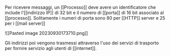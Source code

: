 Per ricevere messaggi, un [[Processo]] deve avere un identificatore che include l'[[indirizzo IP]] di 32 bit e il numero di [[porta]] di 16 bit associato al [[processo]]. Solitamente i numeri di porta sono 80 per [[HTTP]] server e 25 per i [[mail server]]

![[Pasted image 20230930173710.png]]

Gli indirizzi poi vengono trasmessi attraverso l'uso dei servizi di trasporto per fornire servizio agli utenti di [[internet]].
